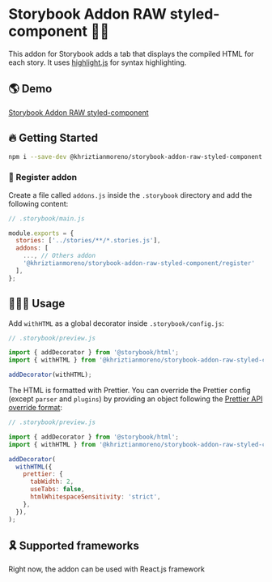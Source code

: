 # Storybook Addon RAW styled-component 💅🏻

This addon for Storybook adds a tab that displays the compiled HTML for each
story. It uses [highlight.js](https://highlightjs.org/) for syntax highlighting.

## 🌎 Demo
[Storybook Addon RAW styled-component](https://storybook-addon-raw-styled-component.netlify.com/)

## 🔥 Getting Started

```sh
npm i --save-dev @khriztianmoreno/storybook-addon-raw-styled-component
```

### 📝 Register addon

Create a file called `addons.js` inside the `.storybook` directory and add the
following content:

```js
// .storybook/main.js

module.exports = {
  stories: ['../stories/**/*.stories.js'],
  addons: [
    ..., // Others addon
    '@khriztianmoreno/storybook-addon-raw-styled-component/register'
  ],
};
```

## 👨🏼‍💻 Usage

Add `withHTML` as a global decorator inside `.storybook/config.js`:

```js
// .storybook/preview.js

import { addDecorator } from '@storybook/html';
import { withHTML } from '@khriztianmoreno/storybook-addon-raw-styled-component';

addDecorator(withHTML);
```

The HTML is formatted with Prettier. You can override the Prettier config
(except `parser` and `plugins`) by providing an object following the
[Prettier API override format](https://prettier.io/docs/en/options.html):

```js
// .storybook/preview.js

import { addDecorator } from '@storybook/html';
import { withHTML } from '@khriztianmoreno/storybook-addon-raw-styled-component';

addDecorator(
  withHTML({
    prettier: {
      tabWidth: 2,
      useTabs: false,
      htmlWhitespaceSensitivity: 'strict',
    },
  }),
);
```

## 🎗 Supported frameworks

Right now, the addon can be used with React.js framework

